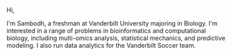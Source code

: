 Hi,

I'm Sambodh, a freshman at Vanderbilt University majoring in Biology. I'm interested in a range of problems in bioinformatics and computational biology, including multi-omics analysis, statistical mechanics, and predictive modeling. I also run data analytics for the Vanderbilt Soccer team.

<!--
**SambodhS/SambodhS** is a ✨ _special_ ✨ repository because its `README.md` (this file) appears on your GitHub profile.

Here are some ideas to get you started:

- 🔭 I’m currently working on ...
- 🌱 I’m currently learning ...
- 👯 I’m looking to collaborate on ...
- 🤔 I’m looking for help with ...
- 💬 Ask me about ...
- 📫 How to reach me: ...
- 😄 Pronouns: ...
- ⚡ Fun fact: ...
-->
